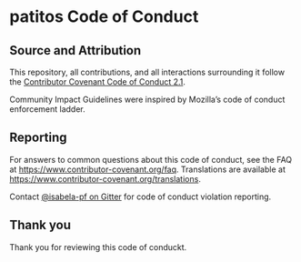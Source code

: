 # patitos Code of Conduct

## Source and Attribution

This repository, all contributions, and all 
interactions surrounding it follow the [Contributor 
Covenant Code of Conduct 2.1](https://www.contributor-covenant.org/version/2/1/code_of_conduct/).

Community Impact Guidelines were inspired by Mozilla’s 
code of conduct enforcement ladder.

## Reporting

For answers to common questions about this code of conduct, see the FAQ at https://www.contributor-covenant.org/faq. Translations are available at https://www.contributor-covenant.org/translations.

Contact [@isabela-pf on Gitter](https://gitter.im/isabela-pf) 
for code of conduct violation reporting.

## Thank you

Thank you for reviewing this code of conduckt.
